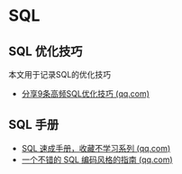 # SQL

## SQL 优化技巧

本文用于记录SQL的优化技巧

- [分享9条高频SQL优化技巧 (qq.com)](https://mp.weixin.qq.com/s?__biz=MzIxMTUzNzM5Ng==&mid=2247504939&idx=3&sn=8d879eb37ffdb5bc1b4b65e1d921794e&chksm=96392b42a5055ef095c69320905c0f2ad80da453c61093bb426f54f1755584f06144d82b9d0c&scene=126&sessionid=1725842446#rd)



## SQL 手册

- [SQL 速成手册，收藏不学习系列 (qq.com)](https://mp.weixin.qq.com/s/MIobySHXfzr-Adb5d8hpEQ)
- [一个不错的 SQL 编码风格的指南 (qq.com)](https://mp.weixin.qq.com/s?__biz=MzIxMTUzNzM5Ng==&mid=2247505970&idx=1&sn=03042ea0adb76d010ec1cbae5a396cef&chksm=96fb49e558dba3ee150bc5b629dacc3e7e820674d5b755a9154f5ccbf452c73770420b088d72&scene=126&sessionid=1728380451#rd)